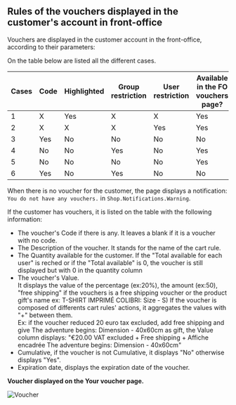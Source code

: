 ## Rules of the vouchers displayed in the customer's account in front-office

Vouchers are displayed in the customer account in the front-office, according to their parameters:

On the table below are listed all the different cases.

| Cases | Code | Highlighted | Group restriction | User restriction | Available in the FO vouchers page? |
|-------|------|-------------|-------------------|-------------------|---------------------------|
| 1     | X    | Yes         | X                 | X                 | Yes                       |
| 2     | X    | X           | X                 | Yes               | Yes                       |
| 3     | Yes  | No          | No                | No                | No                        |
| 4     | No   | No          | Yes               | No                | Yes                       |
| 5     | No   | No          | No                | No                | Yes                       |
| 6     | Yes  | No          | Yes               | No                | No                        |

When there is no voucher for the customer, the page displays a notification: `You do not have any vouchers.` in `Shop.Notifications.Warning`.

If the customer has vouchers, it is listed on the table with the following information:
- The voucher's Code if there is any. It leaves a blank if it is a voucher with no code.
- The Description of the voucher. It stands for the name of the cart rule.
- The Quantity available for the customer. If the "Total available for each user" is reched or if the "Total available" is 0, the voucher is still displayed but with 0 in the quantity column
- The voucher's Value.  
It displays the value of the percentage (ex:20%), the amount (ex:50), "free shipping" if the vouchers is a free shipping voucher or the product gift's name ex: T-SHIRT IMPRIMÉ COLIBRI: Size - S)
If the voucher is composed of differents cart rules' actions, it aggregates the values with "+" between them.  
Ex: if the voucher reduced 20 euro tax excluded, add free shipping and give The adventure begins: Dimension - 40x60cm as gift, the Value column displays: "€20.00 VAT excluded + Free shipping + Affiche encadrée The adventure begins: Dimension - 40x60cm"
- Cumulative, if the voucher is not Cumulative, it displays "No" otherwise displays "Yes". 
- Expiration date, displays the expiration date of the voucher.

__Voucher displayed on the Your voucher page.__

![Voucher](https://github.com/PrestaShop/prestashop-specs/blob/master/img/list_vouchers_FO.png)
